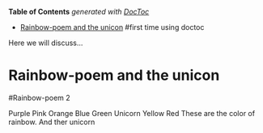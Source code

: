 <!-- START doctoc generated TOC please keep comment here to allow auto update -->
<!-- DON'T EDIT THIS SECTION, INSTEAD RE-RUN doctoc TO UPDATE -->
**Table of Contents**  *generated with [DocToc](https://github.com/thlorenz/doctoc)*

- [Rainbow-poem and the unicon](#rainbow-poem-and-the-unicon) 
#first time using doctoc

Here we will discuss...

<!-- END doctoc generated TOC please keep comment here to allow auto update -->

# Rainbow-poem and the unicon

#Rainbow-poem 2

Purple
Pink 
Orange
Blue
Green 
Unicorn
Yellow
Red
These are the color of rainbow.
And ther unicorn


